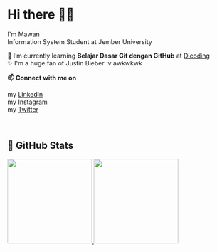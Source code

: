 # Hi there 👋🏻

I'm Mawan\
Information System Student at Jember University  

🌱 I’m currently learning **Belajar Dasar Git dengan GitHub** at [Dicoding](https://www.dicoding.com/)\
✨ I'm a huge fan of Justin Bieber :v awkwkwk

**📫 Connect with me on**

my [Linkedin](https://www.linkedin.com/in/nur-muhammad-himawan-6a2a93209/)\
my [Instagram](https://www.instagram.com/mawann_/)\
my [Twitter](https://twitter.com/nurmuhimawann)  

<br/>
<h2>📝 GitHub Stats</h2>
<p align="left">
<a href="https://github.com/nurmuhimawann">
  <img height="190em" src="https://github-readme-stats-eight-theta.vercel.app/api?username=nurmuhimawann&show_icons=true&include_all_commits=true&count_private=true"/>
  <img height="190em" src="https://github-readme-stats-eight-theta.vercel.app/api/top-langs/?username=nurmuhimawann&layout=compact&langs_count=8"/>
</a>
</p>

<!--
**nurmuhimawann/nurmuhimawann** is a ✨ _special_ ✨ repository because its `README.md` (this file) appears on your GitHub profile.

Here are some ideas to get you started:

- 🔭 I’m currently working on ...
- 🌱 I’m currently learning ...
- 👯 I’m looking to collaborate on ...
- 🤔 I’m looking for help with ...
- 💬 Ask me about ...
- 📫 How to reach me: ...
- 😄 Pronouns: ...
- ⚡ Fun fact: ...
-->
